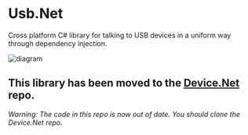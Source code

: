 # Usb.Net

Cross platform C# library for talking to USB devices in a uniform way through dependency injection.

![diagram](https://github.com/MelbourneDeveloper/Device.Net/blob/master/Diagram.png)

## This library has been moved to the [Device.Net](https://github.com/MelbourneDeveloper/Device.Net) repo.

_Warning: The code in this repo is now out of date. You should clone the Device.Net repo._

